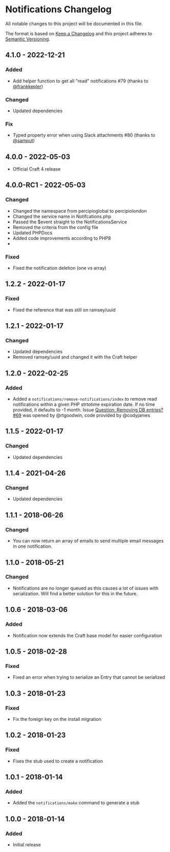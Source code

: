 # Notifications Changelog

All notable changes to this project will be documented in this file.

The format is based on [Keep a Changelog](http://keepachangelog.com/) and this project adheres to [Semantic Versioning](http://semver.org/).


## 4.1.0 - 2022-12-21
### Added
- Add helper function to get all "read" notifications #79 (thanks to [@frankkepler](https://github.com/frankkepler))

### Changed
- Updated dependencies

### Fix
- Typed property error when using Slack attachments #80 (thanks to [@samput](https://github.com/samput))

## 4.0.0 - 2022-05-03
- Official Craft 4 release

## 4.0.0-RC1 - 2022-05-03
### Changed
- Changed the namespace from percipioglobal to percipiolondon
- Changed the service name in Notifcations.php
- Passed the $event straight to the NotificationsService
- Removed the criteria from the config file
- Updated PHPDocs
- Added code improvements according to PHP8
- 
### Fixed
- Fixed the notification deletion (one vs array)

## 1.2.2 - 2022-01-17
### Fixed
- Fixed the reference that was still on ramsey/uuid

## 1.2.1 - 2022-01-17
### Changed
- Updated dependencies
- Removed ramsey/uuid and changed it with the Craft helper

## 1.2.0 - 2022-02-25
### Added
- Added a `notifications/remove-notifications/index` to remove read notifications within a given PHP strtotime expiration date. If no time provided, it defaults to -1 month. Issue [Question: Removing DB entries? #69](https://github.com/percipioglobal/craft-notifications/issues/69#issuecomment-1050330598) was opened by @rtgoodwin, code provided by @codyjames

## 1.1.5 - 2022-01-17
### Changed
- Updated dependencies

## 1.1.4 - 2021-04-26
### Changed
- Updated dependencies

## 1.1.1 - 2018-06-26
### Changed
- You can now return an array of emails to send multiple email messages in one notification.

## 1.1.0 - 2018-05-21
### Changed
- Notifications are no longer queued as this causes a lot of issues with serialization. Will find a better solution for this in the future.

## 1.0.6 - 2018-03-06
### Added
- Notification now extends the Craft base model for easier configuration

## 1.0.5 - 2018-02-28
### Fixed
- Fixed an error when trying to serialize an Entry that cannot be serialized

## 1.0.3 - 2018-01-23
### Fixed
- Fix the foreign key on the install migration

## 1.0.2 - 2018-01-23
### Fixed
- Fixes the stub used to create a notification

## 1.0.1 - 2018-01-14
### Added
- Added the `notifications/make` command to generate a stub

## 1.0.0 - 2018-01-14
### Added
- Initial release
